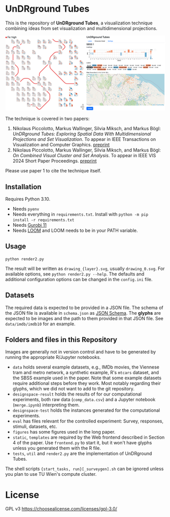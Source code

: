 # UnDRground Tubes

This is the repository of **UnDRground Tubes**, a visualization technique combining ideas from set visualization and multidimensional projections.

![Teaser](teaser.png)

The technique is covered in two papers:

1. Nikolaus Piccolotto, Markus Wallinger, Silvia Miksch, and Markus Bögl: _UnDRground Tubes: Exploring Spatial Data With Multidimensional Projections and Set Visualization_. To appear in IEEE Transactions on Visualization and Computer Graphics. [preprint](https://osf.io/zgphx)
2. Nikolaus Piccolotto, Markus Wallinger, Silvia Miksch, and Markus Bögl: _On Combined Visual Cluster and Set Analysis_. To appear in IEEE VIS 2024 Short Paper Proceedings. [preprint](https://osf.io/zx9s6)

Please use paper 1 to cite the technique itself.

## Installation

Requires Python 3.10.

* Needs `pyenv`
* Needs everything in `requirements.txt`. Install with `python -m pip install -r requirements.txt`
* Needs [Gurobi 11](https://www.gurobi.com/)
* Needs [LOOM](https://github.com/ad-freiburg/loom) and LOOM needs to be in your PATH variable.

## Usage

`python render2.py`

The result will be written as `drawing_{layer}.svg`, usually `drawing_0.svg`. For available options, see `python render2.py --help`. The defaults and additional configuration options can be changed in the `config.ini` file.

## Datasets

The required data is expected to be provided in a JSON file. The schema of the JSON file is available in `schema.json` as [JSON Schema](https://json-schema.org/). The **glyphs** are expected to be images and the path to them provided in that JSON file. See `data/imdb/imdb10` for an example.

## Folders and files in this Repository

Images are generally not in version control and have to be generated by running the appropriate R/Jupyter notebooks.

* `data` holds several example datasets, e.g., IMDb movies, the Viennese tram and metro network, a synthetic example, R's `mtcars` dataset, and the SBSS example used in the paper. Note that some example datasets require additional steps before they work. Most notably regarding their glyphs, which we did not want to add to the git repository.
* `designspace-result` holds the results of for our computational experiments, both raw data (`comp_data.csv`) and a Jupyter notebook (`merge.ipynb`) interpreting them.
* `designspace-test` holds the instances generated for the computational experiments.
* `eval` has files relevant for the controlled experiment: Survey, responses, stimuli, datasets, etc.
* `figures` has some figures used in the long paper.
* `static`, `templates` are required by the Web frontend described in Section 4 of the paper. Use `frontend.py` to start it, but it won't have glyphs unless you generated them with the R file.
* `tests`, `util` and `render2.py` are the implementation of UnDRground Tubes.

The shell scripts `{start_tasks, run}[_surveygen].sh` can be ignored unless you plan to use TU Wien's compute cluster.

# License

GPL v3 https://choosealicense.com/licenses/gpl-3.0/
